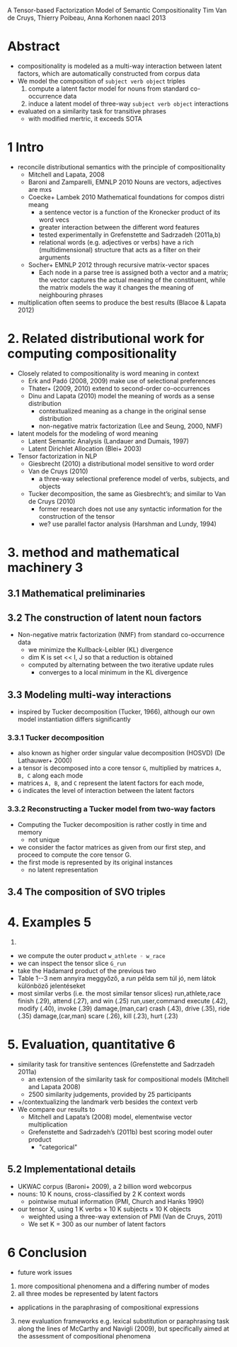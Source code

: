 A Tensor-based Factorization Model of Semantic Compositionality
Tim Van de Cruys, Thierry Poibeau, Anna Korhonen
naacl 2013

# Abstract

* compositionality is modeled as a multi-way interaction
  between latent factors, which are automatically constructed from corpus data
* We model the composition of `subject verb object` triples
  1. compute a latent factor model for nouns from standard co-occurrence data
  2. induce a latent model of three-way `subject verb object` interactions
* evaluated on a similarity task for transitive phrases
  * with modified mertric, it exceeds SOTA

# 1 Intro

* reconcile distributional semantics with the principle of compositionality
  * Mitchell and Lapata, 2008
  * Baroni and Zamparelli, EMNLP 2010 Nouns are vectors, adjectives are mxs
  * Coecke+ Lambek 2010 Mathematical foundations for compos distri meang
    * a sentence vector is a function of the Kronecker product of its word vecs
    * greater interaction between the different word features
    * tested experimentally in Grefenstette and Sadrzadeh (2011a,b)
    * relational words (e.g. adjectives or verbs) have a rich
      (multidimensional) structure that acts as a filter on their arguments
  * Socher+ EMNLP 2012 through recursive matrix-vector spaces
    * Each node in a parse tree is assigned both a vector and a matrix;
      the vector captures the actual meaning of the constituent, while
      the matrix models the way it changes the meaning of neighbouring phrases
* multiplication often seems to produce the best results (Blacoe & Lapata 2012)

# 2. Related distributional work for computing compositionality

* Closely related to compositionality is word meaning in context
  * Erk and Padó (2008, 2009) make use of selectional preferences
  * Thater+ (2009, 2010) extend to second-order co-occurrences
  * Dinu and Lapata (2010) model the meaning of words as a sense distribution
    * contextualized meaning as a change in the original sense distribution
    * non-negative matrix factorization (Lee and Seung, 2000, NMF)
* latent models for the modeling of word meaning
  * Latent Semantic Analysis (Landauer and Dumais, 1997)
  * Latent Dirichlet Allocation (Blei+ 2003)
* Tensor factorization in NLP
  * Giesbrecht (2010) a distributional model sensitive to word order
  * Van de Cruys (2010)
    * a three-way selectional preference model of verbs, subjects, and objects
  * Tucker decomposition, the same as Giesbrecht’s; and
    similar to Van de Cruys (2010)
    * former research does not use any syntactic information for the
      construction of the tensor
    * we? use parallel factor analysis (Harshman and Lundy, 1994)

# 3. method and mathematical machinery 3

## 3.1 Mathematical preliminaries

## 3.2 The construction of latent noun factors

* Non-negative matrix factorization (NMF) from standard co-occurrence data
  * we minimize the Kullback-Leibler (KL) divergence
  * dim K is set << I, J so that a reduction is obtained
  * computed by alternating between the two iterative update rules
    * converges to a local minimum in the KL divergence

## 3.3 Modeling multi-way interactions

* inspired by Tucker decomposition (Tucker, 1966), although
  our own model instantiation differs significantly

### 3.3.1 Tucker decomposition

* also known as higher order singular value decomposition (HOSVD)
  (De Lathauwer+ 2000)
* a tensor is decomposed into a core tensor `G`,
  multiplied by matrices `A, B, C` along each mode
* matrices `A, B`, and `C` represent the latent factors for each mode,
* `G` indicates the level of interaction between the latent factors

### 3.3.2 Reconstructing a Tucker model from two-way factors

* Computing the Tucker decomposition is rather costly in time and memory
  * not unique
* we consider the factor matrices as given from our first step,
  and proceed to compute the core tensor G.
* the first mode is represented by its original instances
  * no latent representation

## 3.4 The composition of SVO triples

# 4. Examples 5

1.
  * we compute the outer product `w_athlete ◦ w_race`
  * we can inspect the tensor slice `G_run`
  * take the Hadamard product of the previous two
  * Table 1--3 nem annyira meggyőző, a _run_ példa sem túl jó, nem látok
    különböző jelentéseket
* most similar verbs (i.e. the most similar tensor slices)
  run,athlete,race  finish (.29), attend (.27), and win (.25)
  run,user,command  execute (.42), modify (.40), invoke (.39)
  damage,(man,car)  crash (.43), drive (.35), ride (.35)
  damage,(car,man)  scare (.26), kill (.23), hurt (.23)

# 5. Evaluation, quantitative 6

* similarity task for transitive sentences (Grefenstette and Sadrzadeh 2011a)
  * an extension of the similarity task for compositional models
    (Mitchell and Lapata 2008)
  * 2500 similarity judgements, provided by 25 participants
* +/contextualizing the landmark verb besides the context verb
* We compare our results to
  * Mitchell and Lapata’s (2008) model, elementwise vector multiplication
  * Grefenstette and Sadrzadeh’s (2011b) best scoring model outer product
    * "categorical"

## 5.2 Implementational details

* UKWAC corpus (Baroni+ 2009), a 2 billion word webcorpus
* nouns: 10 K nouns, cross-classified by 2 K context words
  * pointwise mutual information (PMI, Church and Hanks 1990)
* our tensor X, using 1 K verbs × 10 K subjects × 10 K objects
  * weighted using a three-way extension of PMI (Van de Cruys, 2011)
  * We set K = 300 as our number of latent factors

# 6 Conclusion

* future work issues
 1. more compositional phenomena and a differing number of modes
 2. all three modes be represented by latent factors
   * applications in the paraphrasing of compositional expressions
 3. new evaluation frameworks e.g. lexical substitution or paraphrasing task
    along the lines of McCarthy and Navigli (2009), but
    specifically aimed at the assessment of compositional phenomena
